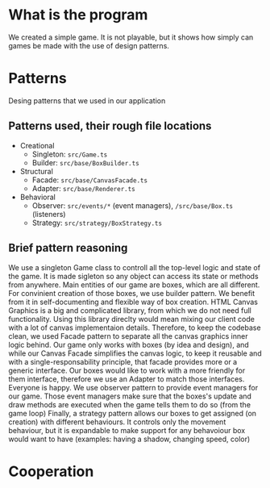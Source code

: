 # What is the program
We created a simple game. It is not playable, but it shows how simply can games be made with the use of design patterns.



# Patterns
Desing patterns that we used in our application

## Patterns used, their rough file locations
* Creational
  * Singleton: `src/Game.ts`
  * Builder: `src/base/BoxBuilder.ts`
* Structural
  * Facade: `src/base/CanvasFacade.ts`
  * Adapter: `src/base/Renderer.ts`
* Behavioral
  * Observer: `src/events/*` (event managers), `/src/base/Box.ts` (listeners)
  * Strategy: `src/strategy/BoxStrategy.ts`

## Brief pattern reasoning
We use a singleton Game class to controll all the top-level logic and state of the game. It is made sigleton so any object can access its state or methods from anywhere.
Main entities of our game are boxes, which are all different. For convinient creation of those boxes, we use builder pattern. We benefit from it in self-documenting and flexible way of box creation.
HTML Canvas Graphics is a big and complicated library, from which we do not need full functionality. Using this library direclty would mean mixing our client code with a lot of canvas implementaion details. Therefore, to keep the codebase clean, we used Facade pattern to separate all the canvas graphics inner logic behind.
Our game only works with boxes (by idea and design), and while our Canvas Facade simplifies the canvas logic, to keep it reusable and with a single-responsability principle, that facade provides more or a generic interface. Our boxes would like to work with a more friendly for them interface, therefore we use an Adapter to match those interfaces. Everyone is happy.
We use observer pattern to provide event managers for our game. Those event managers make sure that the boxes's update and draw methods are executed when the game tells them to do so (from the game loop)
Finally, a strategy pattern allows our boxes to get assigned (on creation) with different behaviours. It controls only the movement behaviour, but it is expandable to make support for any behavoiour box would want to have (examples: having a shadow, changing speed, color)

# Cooperation
